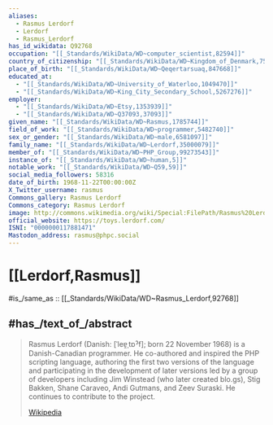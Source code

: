 ```yaml
---
aliases:
  - Rasmus Lerdorf
  - Lerdorf
  - Rasmus_Lerdorf
has_id_wikidata: Q92768
occupation: "[[_Standards/WikiData/WD~computer_scientist,82594]]"
country_of_citizenship: "[[_Standards/WikiData/WD~Kingdom_of_Denmark,756617]]"
place_of_birth: "[[_Standards/WikiData/WD~Qeqertarsuaq,847668]]"
educated_at:
  - "[[_Standards/WikiData/WD~University_of_Waterloo,1049470]]"
  - "[[_Standards/WikiData/WD~King_City_Secondary_School,5267276]]"
employer:
  - "[[_Standards/WikiData/WD~Etsy,1353939]]"
  - "[[_Standards/WikiData/WD~Q37093,37093]]"
given_name: "[[_Standards/WikiData/WD~Rasmus,1785744]]"
field_of_work: "[[_Standards/WikiData/WD~programmer,5482740]]"
sex_or_gender: "[[_Standards/WikiData/WD~male,6581097]]"
family_name: "[[_Standards/WikiData/WD~Lerdorf,35000079]]"
member_of: "[[_Standards/WikiData/WD~PHP_Group,99273543]]"
instance_of: "[[_Standards/WikiData/WD~human,5]]"
notable_work: "[[_Standards/WikiData/WD~Q59,59]]"
social_media_followers: 58316
date_of_birth: 1968-11-22T00:00:00Z
X_Twitter_username: rasmus
Commons_gallery: Rasmus Lerdorf
Commons_category: Rasmus Lerdorf
image: http://commons.wikimedia.org/wiki/Special:FilePath/Rasmus%20Lerdorf%20August%202014%20%28cropped%29.JPG
official_website: https://toys.lerdorf.com/
ISNI: "0000000117881471"
Mastodon_address: rasmus@phpc.social
---
```


# [[Lerdorf,Rasmus]] 

#is_/same_as :: [[_Standards/WikiData/WD~Rasmus_Lerdorf,92768]]

## #has_/text_of_/abstract 

> Rasmus Lerdorf (Danish: [ˈleɐ̯ˌtɒˀf]; born 22 November 1968) is a Danish-Canadian programmer. 
> He co-authored and inspired the PHP scripting language, 
> authoring the first two versions of the language 
> and participating in the development of later versions led by a group of developers including 
> Jim Winstead (who later created blo.gs), Stig Bakken, Shane Caraveo, Andi Gutmans, and Zeev Suraski. He continues to contribute to the project.
>
> [Wikipedia](https://en.wikipedia.org/wiki/Rasmus%20Lerdorf) 

